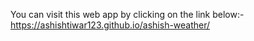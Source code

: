 You can visit this web app by clicking on the link below:- 
https://ashishtiwar123.github.io/ashish-weather/
